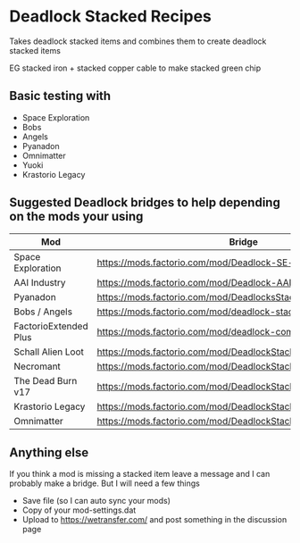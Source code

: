 # Deadlock Stacked Recipes

Takes deadlock stacked items and combines them to create deadlock stacked items

EG stacked iron + stacked copper cable to make stacked green chip


## Basic testing with
* Space Exploration
* Bobs
* Angels
* Pyanadon
* Omnimatter
* Yuoki
* Krastorio Legacy

## Suggested Deadlock bridges to help depending on the mods your using
Mod | Bridge
--- | ---
Space Exploration | https://mods.factorio.com/mod/Deadlock-SE-bridge
AAI Industry | https://mods.factorio.com/mod/Deadlock-AAII-bridge
Pyanadon | https://mods.factorio.com/mod/DeadlocksStackingForPyanadon
Bobs / Angels | https://mods.factorio.com/mod/deadlock-stacking-crating-bobs
FactorioExtended Plus | https://mods.factorio.com/mod/deadlock-compressed-titanium
Schall Alien Loot | https://mods.factorio.com/mod/DeadlockStackingForSchallAlienLoot
Necromant | https://mods.factorio.com/mod/DeadlockStackingForNecromant
The Dead Burn v17 | https://mods.factorio.com/mod/DeadlockStackingForTheDeadBurn
Krastorio Legacy | https://mods.factorio.com/mod/DeadlockStackingForKrastorioLegacy
Omnimatter | https://mods.factorio.com/mod/DeadlockStackingForOmnimatter


## Anything else
If you think a mod is missing a stacked item leave a message and I can probably make a bridge. But I will need a few things
* Save file  (so I can auto sync your mods)
* Copy of your mod-settings.dat
* Upload to https://wetransfer.com/ and post something in the discussion page
